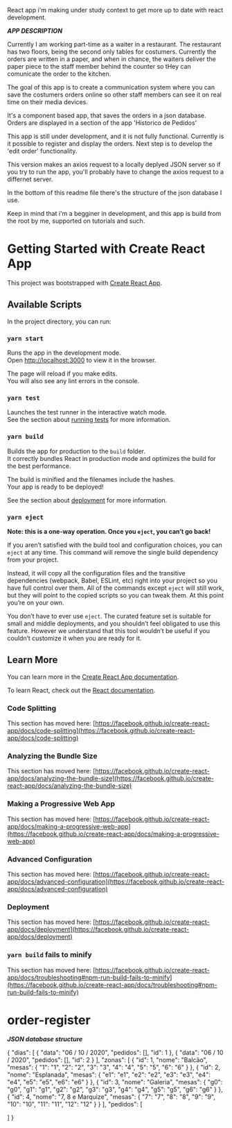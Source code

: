 React app i'm making under study context to get more up to date with react development.

***_APP DESCRIPTION_***

Currently I am working part-time as a waiter in a restaurant. The restaurant has two floors, being the second only tables for costumers. Currently the orders are written in a paper, and when in chance, the waiters deliver the paper piece to the staff member behind the counter so tHey can comunicate the order to the kitchen.  

The goal of this app is to create a communication system where you can save the costumers orders online so other staff members can see it on real time on their media devices.

It's a component based app, that saves the orders in a json database. Orders are displayed in a section of the app 'Historico de Pedidos'

This app is still under development, and it is not fully functional. Currently is it possible to register and display the orders. Next step is to develop the 'edit order' functionality.

This version makes an axios request to a locally deplyed JSON server so if you try to run the app, you'll probably have to change the axios request to a differnet server.

In the bottom of this readme file there's the structure of the json database I use.

Keep in mind that i'm a begginer in development, and this app is build from the root by me, supported on tutorials and such.



# Getting Started with Create React App

This project was bootstrapped with [Create React App](https://github.com/facebook/create-react-app).

## Available Scripts

In the project directory, you can run:

### `yarn start`

Runs the app in the development mode.\
Open [http://localhost:3000](http://localhost:3000) to view it in the browser.

The page will reload if you make edits.\
You will also see any lint errors in the console.

### `yarn test`

Launches the test runner in the interactive watch mode.\
See the section about [running tests](https://facebook.github.io/create-react-app/docs/running-tests) for more information.

### `yarn build`

Builds the app for production to the `build` folder.\
It correctly bundles React in production mode and optimizes the build for the best performance.

The build is minified and the filenames include the hashes.\
Your app is ready to be deployed!

See the section about [deployment](https://facebook.github.io/create-react-app/docs/deployment) for more information.

### `yarn eject`

**Note: this is a one-way operation. Once you `eject`, you can’t go back!**

If you aren’t satisfied with the build tool and configuration choices, you can `eject` at any time. This command will remove the single build dependency from your project.

Instead, it will copy all the configuration files and the transitive dependencies (webpack, Babel, ESLint, etc) right into your project so you have full control over them. All of the commands except `eject` will still work, but they will point to the copied scripts so you can tweak them. At this point you’re on your own.

You don’t have to ever use `eject`. The curated feature set is suitable for small and middle deployments, and you shouldn’t feel obligated to use this feature. However we understand that this tool wouldn’t be useful if you couldn’t customize it when you are ready for it.

## Learn More

You can learn more in the [Create React App documentation](https://facebook.github.io/create-react-app/docs/getting-started).

To learn React, check out the [React documentation](https://reactjs.org/).

### Code Splitting

This section has moved here: [https://facebook.github.io/create-react-app/docs/code-splitting](https://facebook.github.io/create-react-app/docs/code-splitting)

### Analyzing the Bundle Size

This section has moved here: [https://facebook.github.io/create-react-app/docs/analyzing-the-bundle-size](https://facebook.github.io/create-react-app/docs/analyzing-the-bundle-size)

### Making a Progressive Web App

This section has moved here: [https://facebook.github.io/create-react-app/docs/making-a-progressive-web-app](https://facebook.github.io/create-react-app/docs/making-a-progressive-web-app)

### Advanced Configuration

This section has moved here: [https://facebook.github.io/create-react-app/docs/advanced-configuration](https://facebook.github.io/create-react-app/docs/advanced-configuration)

### Deployment

This section has moved here: [https://facebook.github.io/create-react-app/docs/deployment](https://facebook.github.io/create-react-app/docs/deployment)

### `yarn build` fails to minify

This section has moved here: [https://facebook.github.io/create-react-app/docs/troubleshooting#npm-run-build-fails-to-minify](https://facebook.github.io/create-react-app/docs/troubleshooting#npm-run-build-fails-to-minify)
# order-register

***_JSON database structure_***

{
  "dias": [
    {
      "data": "06 / 10 / 2020",
      "pedidos": [],
      "id": 1
    },
    {
      "data": "06 / 10 / 2020",
      "pedidos": [],
      "id": 2
    }
  ],
  "zonas": [
    {
      "id": 1,
      "nome": "Balcão",
      "mesas": {
        "1": "1",
        "2": "2",
        "3": "3",
        "4": "4",
        "5": "5",
        "6": "6"
      }
    },
    {
      "id": 2,
      "nome": "Esplanada",
      "mesas": {
        "e1": "e1",
        "e2": "e2",
        "e3": "e3",
        "e4": "e4",
        "e5": "e5",
        "e6": "e6"
      }
    },
    {
      "id": 3,
      "nome": "Galeria",
      "mesas": {
        "g0": "g0",
        "g1": "g1",
        "g2": "g2",
        "g3": "g3",
        "g4": "g4",
        "g5": "g5",
        "g6": "g6"
      }
    },
    {
      "id": 4,
      "nome": "7, 8 e Marquize",
      "mesas": {
        "7": "7",
        "8": "8",
        "9": "9",
        "10": "10",
        "11": "11",
        "12": "12"
      }
    }
  ],
  "pedidos": [
    
  ]
}
